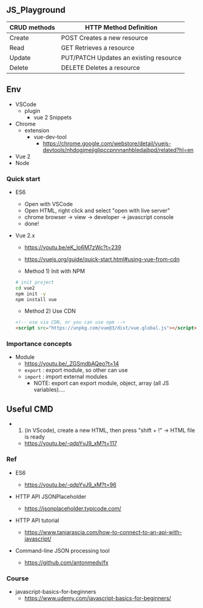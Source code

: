 ## JS_Playground

CRUD methods | HTTP Method	Definition 
------------ | -------------
Create	|  POST	Creates a new resource
Read	|  GET Retrieves a resource
Update	|  PUT/PATCH Updates an existing resource
Delete	|  DELETE Deletes a resource


## Env
- VSCode
	- plugin
		- vue 2 Snippets
- Chrome
	- extension
		- vue-dev-tool
			- https://chrome.google.com/webstore/detail/vuejs-devtools/nhdogjmejiglipccpnnnanhbledajbpd/related?hl=en
- Vue 2
- Node

### Quick start
- ES6
	- Open with VSCode
	- Open HTML, right click and select "open with live server"
	- chrome browser -> view -> developer -> javascript console
	- done!

- Vue 2.x
	- https://youtu.be/eK_lo6M7zWc?t=239
	- https://vuejs.org/guide/quick-start.html#using-vue-from-cdn

	- Method 1) Init with NPM
	```bash
	# init project
	cd vue2
	npm init -y  
	npm install vue      
	```

	- Method 2) Use CDN
	```html
	<!-- use via CDN, or you can use npm -->
	<script src="https://unpkg.com/vue@3/dist/vue.global.js"></script>
	```

### Importance concepts
- Module
	- https://youtu.be/_ZGSmdbAQeo?t=14
	- `export` : export module, so other can use
	- `import` : import external modules
		- NOTE: export can export module, object, array (all JS variables)....

## Useful CMD
- 1) (in VScode), create a new HTML, then press "shift + !" -> HTML file is ready
	- https://youtu.be/-qdpYvJ9_xM?t=117

### Ref
- ES6
	- https://youtu.be/-qdpYvJ9_xM?t=96

- HTTP API JSONPlaceholder
	- https://jsonplaceholder.typicode.com/
- HTTP API tutorial
	- https://www.taniarascia.com/how-to-connect-to-an-api-with-javascript/
- Command-line JSON processing tool
	- https://github.com/antonmedv/fx

### Course 
- javascript-basics-for-beginners
	- https://www.udemy.com/javascript-basics-for-beginners/
